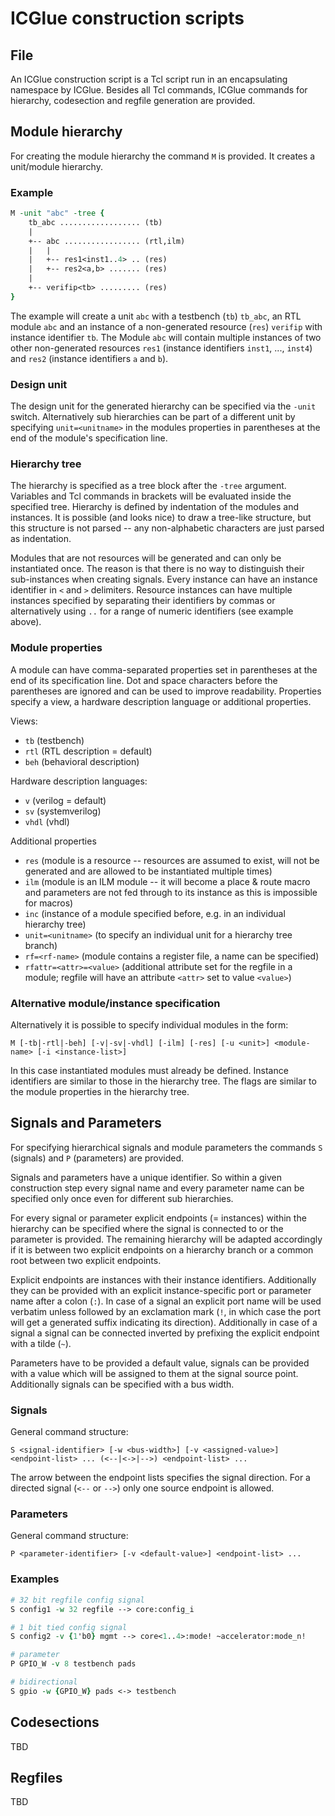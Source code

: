 # ICGlue construction scripts

## File
An ICGlue construction script is a Tcl script run in an encapsulating namespace by ICGlue.
Besides all Tcl commands, ICGlue commands for hierarchy, codesection and regfile generation are provided.

## Module hierarchy
For creating the module hierarchy the command `M` is provided.
It creates a unit/module hierarchy.

### Example
```tcl
M -unit "abc" -tree {
    tb_abc .................. (tb)
    |
    +-- abc ................. (rtl,ilm)
    |   |
    |   +-- res1<inst1..4> .. (res)
    |   +-- res2<a,b> ....... (res)
    |
    +-- verifip<tb> ......... (res)
}
```

The example will create a unit `abc` with a testbench (`tb`) `tb_abc`,
an RTL module `abc` and an instance of a non-generated resource (`res`)
`verifip` with instance identifier `tb`.
The Module `abc` will contain multiple instances of two other non-generated
resources `res1` (instance identifiers `inst1`, ..., `inst4`) and `res2`
(instance identifiers `a` and `b`).

### Design unit
The design unit for the generated hierarchy can be specified via the `-unit` switch.
Alternatively sub hierarchies can be part of a different unit by specifying `unit=<unitname>`
in the modules properties in parentheses at the end of the module's specification line.

### Hierarchy tree
The hierarchy is specified as a tree block after the `-tree` argument.
Variables and Tcl commands in brackets will be evaluated inside the specified tree.
Hierarchy is defined by indentation of the modules and instances.
It is possible (and looks nice) to draw a tree-like structure, but this structure
is not parsed -- any non-alphabetic characters are just parsed as indentation.

Modules that are not resources will be generated and can only be instantiated once.
The reason is that there is no way to distinguish their sub-instances when creating
signals.
Every instance can have an instance identifier in `<` and `>` delimiters.
Resource instances can have multiple instances specified by separating their
identifiers by commas or alternatively using `..` for a range of numeric identifiers (see example above).

### Module properties
A module can have comma-separated properties set in parentheses at the end of its specification line.
Dot and space characters before the parentheses are ignored and can be used to improve readability.
Properties specify a view, a hardware description language or additional properties.

Views:
* `tb` (testbench)
* `rtl` (RTL description = default)
* `beh` (behavioral description)

Hardware description languages:
* `v` (verilog = default)
* `sv` (systemverilog)
* `vhdl` (vhdl)

Additional properties
* `res` (module is a resource -- resources are assumed to exist,
  will not be generated and are allowed to be instantiated multiple times)
* `ilm` (module is an ILM module -- it will become a place & route macro
  and parameters are not fed through to its instance as this is impossible for macros)
* `inc` (instance of a module specified before, e.g. in an individual hierarchy tree)
* `unit=<unitname>` (to specify an individual unit for a hierarchy tree branch)
* `rf=<rf-name>` (module contains a register file, a name can be specified)
* `rfattr=<attr>=<value>` (additional attribute set for the regfile in a module;
  regfile will have an attribute `<attr>` set to value `<value>`)

### Alternative module/instance specification
Alternatively it is possible to specify individual modules in the form:
```
M [-tb|-rtl|-beh] [-v|-sv|-vhdl] [-ilm] [-res] [-u <unit>] <module-name> [-i <instance-list>]
```

In this case instantiated modules  must already be defined.
Instance identifiers are similar to those in the hierarchy tree.
The flags are similar to the module properties in the hierarchy tree.

## Signals and Parameters
For specifying hierarchical signals and module parameters the commands
`S` (signals) and `P` (parameters) are provided.

Signals and parameters have a unique identifier.
So within a given construction step every signal name and every parameter name
can be specified only once even for different sub hierarchies.

For every signal or parameter explicit endpoints (= instances) within the
hierarchy can be specified where the signal is connected to or the parameter is provided.
The remaining hierarchy will be adapted accordingly if it is between two explicit endpoints
on a hierarchy branch or a common root between two explicit endpoints.

Explicit endpoints are instances with their instance identifiers.
Additionally they can be provided with an explicit instance-specific
port or parameter name after a colon (`:`).
In case of a signal an explicit port name will be used verbatim unless
followed by an exclamation mark (`!`, in which case the port will get a generated suffix
indicating its direction).
Additionally in case of a signal a signal can be connected inverted by prefixing the
explicit endpoint with a tilde (`~`).

Parameters have to be provided a default value, signals can be provided with a value
which will be assigned to them at the signal source point.
Additionally signals can be specified with a bus width.

### Signals
General command structure:
```
S <signal-identifier> [-w <bus-width>] [-v <assigned-value>] <endpoint-list> ... (<--|<->|-->) <endpoint-list> ...
```

The arrow between the endpoint lists specifies the signal direction.
For a directed signal (`<--` or `-->`) only one source endpoint is allowed.

### Parameters
General command structure:
```
P <parameter-identifier> [-v <default-value>] <endpoint-list> ...
```

### Examples
```tcl
# 32 bit regfile config signal
S config1 -w 32 regfile --> core:config_i

# 1 bit tied config signal
S config2 -v {1'b0} mgmt --> core<1..4>:mode! ~accelerator:mode_n!

# parameter
P GPIO_W -v 8 testbench pads

# bidirectional
S gpio -w {GPIO_W} pads <-> testbench
```

## Codesections
TBD

## Regfiles
TBD


